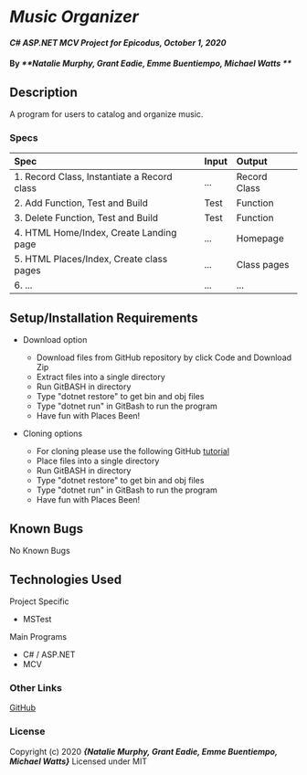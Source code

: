 # _Music Organizer_

#### _C# ASP.NET MCV Project for Epicodus, October 1, 2020_

#### By _**Natalie Murphy, Grant Eadie, Emme Buentiempo, Michael Watts **_

## Description

A program for users to catalog and organize  music.

<!-- Brainstorming
Make a program for users to catalog and organize their music. This could be a CD, vinyl or even a tape collection.

Artist - (category)
Record - (item)
A Record should be an object. 
would hold a Title, 
hold a Artist name 
new record, enter the record title, and list out all of their records.
Add a feature that allows users to add an artist to a record.

After that, let users list out all the artists and choose an artist to see which records are by that artist.

After testing all back-end logic and developing an MVC front-end for this application, expand your Record model to include relevant properties like picture(s), song titiles, a journal entry on the music, and so on. Integrate these into your front-end MVC application.

At the very least, the front end MVC web application should support RESTful Index, New, Create, and Show routes.
 -->
### Specs
| Spec | Input | Output |
| :-------------     | :------------- | :------------- |
|  1. Record Class, Instantiate a Record class | ... | Record Class |
|  2. Add Function, Test and Build | Test | Function |
|  3. Delete Function, Test and Build | Test | Function |
|  4. HTML Home/Index, Create Landing page | ... | Homepage |
|  5. HTML Places/Index, Create class pages | ... | Class pages |
|  6. ... | ... | ... |

## Setup/Installation Requirements

* Download option
  * Download files from GitHub repository by click Code and Download Zip
  * Extract files into a single directory 
  * Run GitBASH in directory
  * Type "dotnet restore" to get bin and obj files
  * Type "dotnet run" in GitBash to run the program
  * Have fun with Places Been! <!-- TITLE HERE -->

* Cloning options
  * For cloning please use the following GitHub [tutorial](https://docs.github.com/en/enterprise/2.16/user/github/creating-cloning-and-archiving-repositories/cloning-a-repository)
  * Place files into a single directory 
  * Run GitBASH in directory
  * Type "dotnet restore" to get bin and obj files
  * Type "dotnet run" in GitBash to run the program
  * Have fun with Places Been! <!-- TITLE HERE -->

## Known Bugs

No Known Bugs

## Technologies Used

Project Specific
* MSTest

Main Programs
* C# / ASP.NET
* MCV


### Other Links
[GitHub](https://github.com/mmanchee)

### License

Copyright (c) 2020 **_{Natalie Murphy, Grant Eadie, Emme Buentiempo, Michael Watts}_**
Licensed under MIT